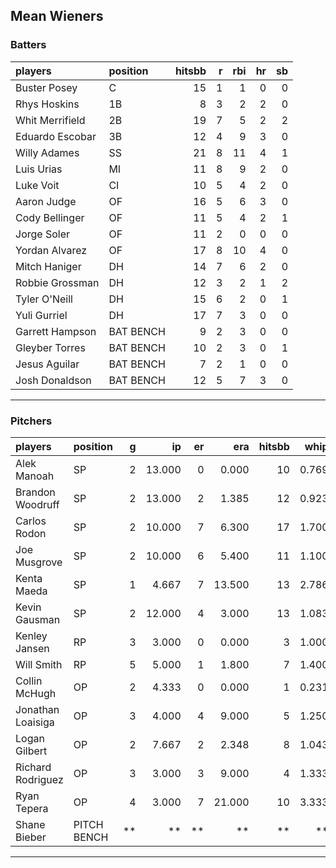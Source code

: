 ## Mean Wieners

### Batters

 
|players         |position  | hitsbb|  r| rbi| hr| sb| 
|:---------------|:---------|------:|--:|---:|--:|--:| 
|Buster Posey    |C         |     15|  1|   1|  0|  0| 
|Rhys Hoskins    |1B        |      8|  3|   2|  2|  0| 
|Whit Merrifield |2B        |     19|  7|   5|  2|  2| 
|Eduardo Escobar |3B        |     12|  4|   9|  3|  0| 
|Willy Adames    |SS        |     21|  8|  11|  4|  1| 
|Luis Urias      |MI        |     11|  8|   9|  2|  0| 
|Luke Voit       |CI        |     10|  5|   4|  2|  0| 
|Aaron Judge     |OF        |     16|  5|   6|  3|  0| 
|Cody Bellinger  |OF        |     11|  5|   4|  2|  1| 
|Jorge Soler     |OF        |     11|  2|   0|  0|  0| 
|Yordan Alvarez  |OF        |     17|  8|  10|  4|  0| 
|Mitch Haniger   |DH        |     14|  7|   6|  2|  0| 
|Robbie Grossman |DH        |     12|  3|   2|  1|  2| 
|Tyler O'Neill   |DH        |     15|  6|   2|  0|  1| 
|Yuli Gurriel    |DH        |     17|  7|   3|  0|  0| 
|Garrett Hampson |BAT BENCH |      9|  2|   3|  0|  0| 
|Gleyber Torres  |BAT BENCH |     10|  2|   3|  0|  1| 
|Jesus Aguilar   |BAT BENCH |      7|  2|   1|  0|  0| 
|Josh Donaldson  |BAT BENCH |     12|  5|   7|  3|  0| 

* * *

### Pitchers

 
|players           |position    |  g|     ip| er|    era| hitsbb|  whip| so|  w| sv| 
|:-----------------|:-----------|--:|------:|--:|------:|------:|-----:|--:|--:|--:| 
|Alek Manoah       |SP          |  2| 13.000|  0|  0.000|     10| 0.769| 16|  1|  0| 
|Brandon Woodruff  |SP          |  2| 13.000|  2|  1.385|     12| 0.923| 17|  2|  0| 
|Carlos Rodon      |SP          |  2| 10.000|  7|  6.300|     17| 1.700| 17|  0|  0| 
|Joe Musgrove      |SP          |  2| 10.000|  6|  5.400|     11| 1.100|  8|  1|  0| 
|Kenta Maeda       |SP          |  1|  4.667|  7| 13.500|     13| 2.786|  4|  0|  0| 
|Kevin Gausman     |SP          |  2| 12.000|  4|  3.000|     13| 1.083| 13|  0|  0| 
|Kenley Jansen     |RP          |  3|  3.000|  0|  0.000|      3| 1.000|  5|  0|  2| 
|Will Smith        |RP          |  5|  5.000|  1|  1.800|      7| 1.400|  6|  1|  3| 
|Collin McHugh     |OP          |  2|  4.333|  0|  0.000|      1| 0.231|  5|  1|  0| 
|Jonathan Loaisiga |OP          |  3|  4.000|  4|  9.000|      5| 1.250|  8|  0|  0| 
|Logan Gilbert     |OP          |  2|  7.667|  2|  2.348|      8| 1.043|  9|  0|  0| 
|Richard Rodriguez |OP          |  3|  3.000|  3|  9.000|      4| 1.333|  3|  0|  2| 
|Ryan Tepera       |OP          |  4|  3.000|  7| 21.000|     10| 3.333|  2|  0|  0| 
|Shane Bieber      |PITCH BENCH | **|     **| **|     **|     **|    **| **| **| **| 


* * *


